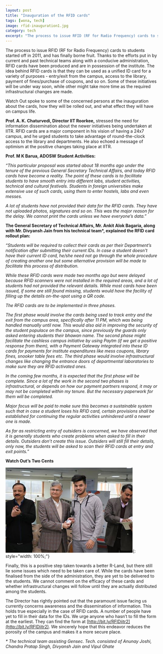 ```yaml
---
layout: post
title: "Inauguration of the RFID cards"
tags: [wona, tech]
image: rfid-inauguration1.jpg
category: tech
excerpt: "The process to issue RFID (RF for Radio Frequency) cards to students started off in 2011, and has finally borne fruit."
---
```


The process to issue RFID (RF for Radio Frequency) cards to students started off in 2011, and has finally borne fruit. Thanks to the efforts put in by current and past technical teams along with a conducive administration, RFID cards have been produced and are in possession of the institute. The idea behind RFID cards is that they can be used as a unified ID card for a variety of purposes - entry/exit from the campus, access to the library, payment of fines/purchase of coupons, and so on. Some of these initiatives will be under way soon, while other might take more time as the required infrastructural changes are made.

Watch Out spoke to some of the concerned persons at the inauguration about the cards, how they will be rolled out, and what effect they will have on campus life.

**Prof. A. K. Chaturvedi, Director IIT Roorkee,** stressed the need for information dissemination about the newer initiatives being undertaken at IITR. RFID cards are a major component in his vision of having a 24x7 campus, and he urged students to take advantage of round-the-clock access to the library and departments. He also echoed a message of optimism at the positive changes taking place at IITR.

**Prof. M K Barua, ADOSW Student Activities:**

_“This particular proposal was started about 18 months ago under the tenure of the previous General Secretary Technical Affairs, and today RFID cards have become a reality. The point of these cards is to facilitate students to have smooth entry into different labs, student activities, technical and cultural festivals. Students in foreign universities make extensive use of such cards, using them to enter hostels, labs and even messes._

_A lot of students have not provided their data for the RFID cards. They have not uploaded photos, signatures and so on. This was the major reason for the delay. We cannot print the cards unless we have everyone’s data.”_

**The General Secretary of Technical Affairs, Mr. Ankit Alok Bagaria, along with Mr. Divyansh Jain from his technical team\*, explained the RFID card rollout plan:**

_“Students will be required to collect their cards as per their Department’s notification after submitting their current IDs. In case a student doesn't have their current ID card, he/she need not go through the whole procedure of creating another one but some alternative provision will be made to facilitate this process of distribution._

_While these RFID cards were made two months ago but were delayed because RFID scanners were not installed in the required areas, and a lot of students had not provided the relevant details. While most cards have been issued, if some are still found missing, students would have the facility of filling up the details on-the-spot using a QR code._

_The RFID cards are to be implemented in three phases._

_The first phase would involve the cards being used to track entry and the exit from the campus area, specifically after 11 PM, which was being handled manually until now. This would also aid in improving the security of the student populace on the campus, since previously the guards only asked entering students their bhawan name. The second phase might facilitate the cashless campus initiative by using Paytm (if we get a positive response from them), with a Payment Gateway integrated into these ID cards for payments  for institute expenditures like mess coupons, library fines, snooker table fees etc. The third phase would involve infrastructural changes like changing the entrance doors of departmental laboratories to make sure they are RFID activated ones._

_In the coming few months, it is expected that the first phase will be complete. Since a lot of the work in the second two phases is infrastructural, or depends on how our payment partners respond, it may or may not be completed within my tenure. But the necessary paperwork for them will be completed._

_Major focus will be paid to make sure this becomes a sustainable system such that in case a student loses his RFID card, certain provisions shall be established for continuing the regular activities unhindered until a newer one is made._

_As far as restricting entry of outsiders is concerned, we have observed that it is generally students who create problems when asked to fill in their details. Outsiders don’t create this issue. Outsiders will still fill their details, only now, the students will be asked to scan their RFID cards at entry and exit points.”_

**Watch Out’s Two Cents**

![RFID](/images/posts/rfid-inauguration2.jpg){: style="width: 100%;"}

Finally, this is a positive step taken towards a better R-Land, but there still lie some issues which need to be taken care of. While the cards have been finalised from the side of the administration, they are yet to be delivered to the students. We cannot comment on the efficacy of these cards and whether infrastructural changes will follow until they are actually distributed among the students.

The Director has rightly pointed out that the paramount issue facing us currently concerns awareness and the dissemination of information. This holds true especially in the case of RFID cards. A number of people have yet to fill in their data for the IDs. We urge anyone who hasn’t to fill the form at the earliest. They can find the form at [http://bit.ly/RFIDiitr2](http://bit.ly/RFIDiitr2). We sincerely hope that this endeavor reduces the porosity of the campus and makes it a more secure place.


_\* The technical team assisting Gensec. Tech. consisted of Anunay Joshi, Chandra Pratap Singh, Divyansh Jain and Vipul Ghate_
